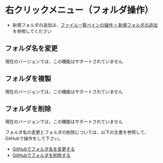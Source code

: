 # 右クリックメニュー（フォルダ操作）

- 新規フォルダの追加は、[ファイル一覧ペインの操作 > 新規フォルダの追加](/ja/file-and-folder-operations/file-list-pane-operations.md#%E6%96%B0%E8%A6%8F%E3%83%95%E3%82%A9%E3%83%AB%E3%83%80%E3%81%AE%E8%BF%BD%E5%8A%A0) を参照してください

## フォルダ名を変更

現在のバージョンでは、この機能はサポートされていません

## フォルダを複製

現在のバージョンでは、この機能はサポートされていません

## フォルダを削除

現在のバージョンでは、この機能はサポートされていません

フォルダ名の変更とフォルダの削除については、以下の文書を参照して、GitHubで操作をして下さい。

- [GitHubでフォルダ名を変更する](/ja/file-and-folder-operations/directory-operations/rename-an-existing-directory.md)
- [GitHubでフォルダを削除する](/ja/file-and-folder-operations/directory-operations/delete-an-existing-directory.md)